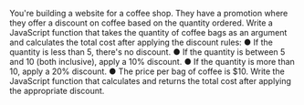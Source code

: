 You're building a website for a coffee shop. They have a promotion where they
offer a discount on coffee based on the quantity ordered.
Write a JavaScript function that takes the quantity of coffee bags as an
argument and calculates the total cost after applying the discount rules:
    ● If the quantity is less than 5, there's no discount.
    ● If the quantity is between 5 and 10 (both inclusive), apply a 10% discount.
    ● If the quantity is more than 10, apply a 20% discount.
    ● The price per bag of coffee is $10.
Write the JavaScript function that calculates and returns the total cost after
applying the appropriate discount.
